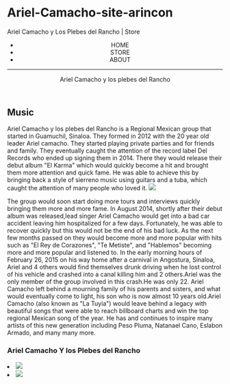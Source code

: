 # Ariel-Camacho-site-arincon
<html>
 <head>
   Ariel Camacho y Los Plebes del Rancho | Store 
   <meta name= "description" content="Ariel Camacho fan site">
 </head> 
 <body>
   <header>
     <nav>
       <ul>
         <li>HOME</li>
         <li>STORE</li>
         <li>ABOUT</li>
       </ul>
     </nav>
     <hr>
     <hl>Ariel Camacho y los plebes del Rancho</hl>
   </header>

  <section>
    <h2>Music</h2>
    <p>Ariel Camacho y los plebes del Rancho is a Regional Mexican group that started in Guamuchil, Sinaloa. They formed in 2012 with the 20 year old leader Ariel camacho. They started playing private parties and for friends and family. They eventually caught the attention of the record label Del Records who ended up signing them in 2014. There they would release their debut album "El Karma" which would quickly become a hit and brought them more attention and quick fame. He was able to achieve this by bringing back a style of sierreno music using guitars and a tuba, which caught the attention of many people who loved it.
      <img src= "https://www.billboard.com/wp-content/uploads/media/ariel-camacho-y-los-plebes-2015-billboard-press-650.jpg">
    </p> The group would soon start doing more tours and interviews quickly bringing them more and more fame. In August 2014, shortly after their debut album was released,lead singer Ariel Camacho would get into a bad car accident leaving him hospitalized for a few days. Fortunately, he was able to recover quickly but this would not be the end of his bad luck. As the next few months passed on they would become more and more popular with hits such as "El Rey de Corazones", "Te Metiste", and "Hablemos" becoming more and more popular and listened to. In the early morning hours of February 26, 2015 on his way home after a carnival in Angostura, Sinaloa, Ariel and 4 others would find themselves drunk driving when he lost control of his vehicle and crashed into a canal killing him and 2 others.Ariel was the only member of the group involved in this crash.He was only 22. Ariel Camacho left behind a mourning family of his parents and sisters, and what would eventually come to light, his son who is now almost 10 years old.Ariel Camacho (also known as "La Tuyia") would leave behind a legacy with beautiful songs that were able to reach billboard charts and win the top regional Mexican song of the year. He has and continues to inspire many artists of this new generation including Peso Pluma, Natanael Cano, Eslabon Armado, and many many more.
  </section>
   
   <footer>
     <h3>Ariel Camacho Y los Plebes del Rancho</h3>
     <u1>
       <li><img src="https://i.scdn.co/image/ab67616d0000b273eba766e9ba27b04b9aa5dd38"></li>
       <li><img src="https://i.ytimg.com/vi/MlNjooBsxrU/maxresdefault.jpg"></li>
     </u1>
   </footer>
 </body>
</html>

